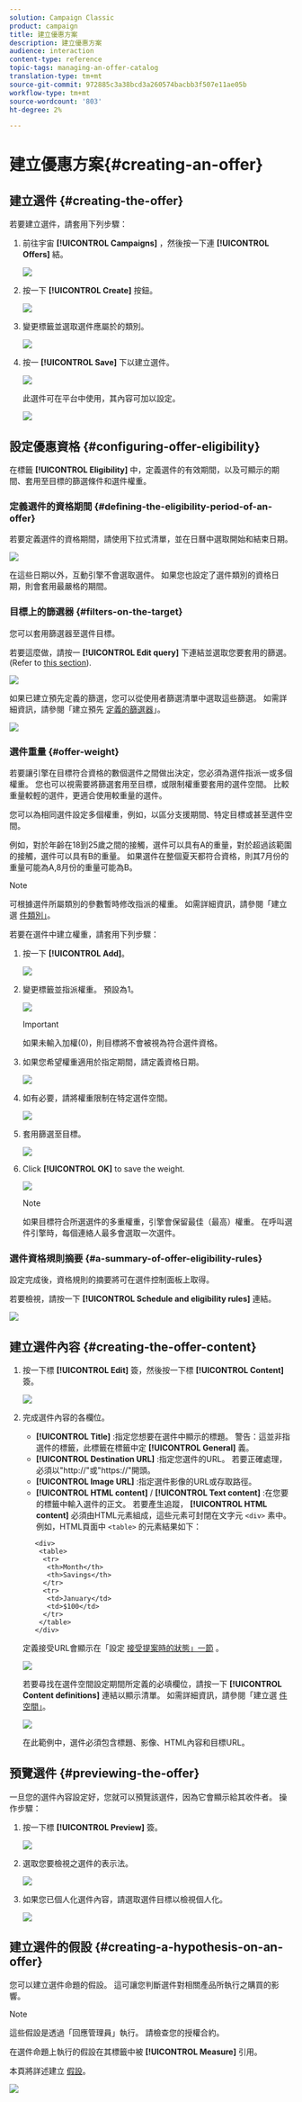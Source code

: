 ```yaml
---
solution: Campaign Classic
product: campaign
title: 建立優惠方案
description: 建立優惠方案
audience: interaction
content-type: reference
topic-tags: managing-an-offer-catalog
translation-type: tm+mt
source-git-commit: 972885c3a38bcd3a260574bacbb3f507e11ae05b
workflow-type: tm+mt
source-wordcount: '803'
ht-degree: 2%

---
```



# 建立優惠方案{#creating-an-offer}

## 建立選件 {#creating-the-offer}

若要建立選件，請套用下列步驟：

1. 前往宇宙 **[!UICONTROL Campaigns]** ，然後按一下連 **[!UICONTROL Offers]** 結。

   ![](assets/offer_create_001.png)

1. 按一下 **[!UICONTROL Create]** 按鈕。

   ![](assets/offer_create_005.png)

1. 變更標籤並選取選件應屬於的類別。

   ![](assets/offer_create_002.png)

1. 按一 **[!UICONTROL Save]** 下以建立選件。

   ![](assets/offer_create_003.png)

   此選件可在平台中使用，其內容可加以設定。

   ![](assets/offer_create_004.png)

## 設定優惠資格 {#configuring-offer-eligibility}

在標籤 **[!UICONTROL Eligibility]** 中，定義選件的有效期間，以及可顯示的期間、套用至目標的篩選條件和選件權重。

### 定義選件的資格期間 {#defining-the-eligibility-period-of-an-offer}

若要定義選件的資格期間，請使用下拉式清單，並在日曆中選取開始和結束日期。

![](assets/offer_eligibility_create_002.png)

在這些日期以外，互動引擎不會選取選件。 如果您也設定了選件類別的資格日期，則會套用最嚴格的期間。

### 目標上的篩選器 {#filters-on-the-target}

您可以套用篩選器至選件目標。

若要這麼做，請按一 **[!UICONTROL Edit query]** 下連結並選取您要套用的篩選。 (Refer to [this section](../../platform/using/steps-to-create-a-query.md#step-4---filter-data)).

![](assets/offer_eligibility_create_003.png)

如果已建立預先定義的篩選，您可以從使用者篩選清單中選取這些篩選。 如需詳細資訊，請參閱「建立預先 [定義的篩選器](../../interaction/using/creating-predefined-filters.md)」。

![](assets/offer_eligibility_create_004.png)

### 選件重量 {#offer-weight}

若要讓引擎在目標符合資格的數個選件之間做出決定，您必須為選件指派一或多個權重。 您也可以視需要將篩選套用至目標，或限制權重要套用的選件空間。 比較重量較輕的選件，更適合使用較重量的選件。

您可以為相同選件設定多個權重，例如，以區分支援期間、特定目標或甚至選件空間。

例如，對於年齡在18到25歲之間的接觸，選件可以具有A的重量，對於超過該範圍的接觸，選件可以具有B的重量。 如果選件在整個夏天都符合資格，則其7月份的重量可能為A,8月份的重量可能為B。

>[!NOTE]
>
>可根據選件所屬類別的參數暫時修改指派的權重。 如需詳細資訊，請參閱「建立選 [件類別」](../../interaction/using/creating-offer-categories.md)。

若要在選件中建立權重，請套用下列步驟：

1. 按一下 **[!UICONTROL Add]**。

   ![](assets/offer_weight_create_001.png)

1. 變更標籤並指派權重。 預設為1。

   ![](assets/offer_weight_create_006.png)

   >[!IMPORTANT]
   >
   >如果未輸入加權(0)，則目標將不會被視為符合選件資格。

1. 如果您希望權重適用於指定期間，請定義資格日期。

   ![](assets/offer_weight_create_002.png)

1. 如有必要，請將權重限制在特定選件空間。

   ![](assets/offer_weight_create_003.png)

1. 套用篩選至目標。

   ![](assets/offer_weight_create_004.png)

1. Click **[!UICONTROL OK]** to save the weight.

   ![](assets/offer_weight_create_005.png)

   >[!NOTE]
   >
   >如果目標符合所選選件的多重權重，引擎會保留最佳（最高）權重。 在呼叫選件引擎時，每個連絡人最多會選取一次選件。

### 選件資格規則摘要 {#a-summary-of-offer-eligibility-rules}

設定完成後，資格規則的摘要將可在選件控制面板上取得。

若要檢視，請按一下 **[!UICONTROL Schedule and eligibility rules]** 連結。

![](assets/offer_eligibility_create_005.png)

## 建立選件內容 {#creating-the-offer-content}

1. 按一下標 **[!UICONTROL Edit]** 簽，然後按一下標 **[!UICONTROL Content]** 簽。

   ![](assets/offer_content_create_001.png)

1. 完成選件內容的各欄位。

   * **[!UICONTROL Title]** :指定您想要在選件中顯示的標題。 警告：這並非指選件的標籤，此標籤在標籤中定 **[!UICONTROL General]** 義。
   * **[!UICONTROL Destination URL]** :指定您選件的URL。 若要正確處理，必須以&quot;http://&quot;或&quot;https://&quot;開頭。
   * **[!UICONTROL Image URL]** :指定選件影像的URL或存取路徑。
   * **[!UICONTROL HTML content]** / **[!UICONTROL Text content]** :在您要的標籤中輸入選件的正文。 若要產生追蹤， **[!UICONTROL HTML content]** 必須由HTML元素組成，這些元素可封閉在文字元 `<div>` 素中。 例如，HTML頁面中 `<table>` 的元素結果如下：

   ```
      <div> 
       <table>
        <tr>
         <th>Month</th>
         <th>Savings</th>   
        </tr>   
        <tr>    
         <td>January</td>
         <td>$100</td>   
        </tr> 
       </table> 
      </div>
   ```

   定義接受URL會顯示在「設定 [接受提案時的狀態」一節](../../interaction/using/creating-offer-spaces.md#configuring-the-status-when-the-proposition-is-accepted) 。

   ![](assets/offer_content_create_002.png)

   若要尋找在選件空間設定期間所定義的必填欄位，請按一下 **[!UICONTROL Content definitions]** 連結以顯示清單。 如需詳細資訊，請參閱「建立選 [件空間」](../../interaction/using/creating-offer-spaces.md)。

   ![](assets/offer_content_create_003.png)

   在此範例中，選件必須包含標題、影像、HTML內容和目標URL。

## 預覽選件 {#previewing-the-offer}

一旦您的選件內容設定好，您就可以預覽該選件，因為它會顯示給其收件者。 操作步驟：

1. 按一下標 **[!UICONTROL Preview]** 簽。

   ![](assets/offer_preview_create_001.png)

1. 選取您要檢視之選件的表示法。

   ![](assets/offer_preview_create_002.png)

1. 如果您已個人化選件內容，請選取選件目標以檢視個人化。

   ![](assets/offer_preview_create_003.png)

## 建立選件的假設 {#creating-a-hypothesis-on-an-offer}

您可以建立選件命題的假設。 這可讓您判斷選件對相關產品所執行之購買的影響。

>[!NOTE]
>
>這些假設是透過「回應管理員」執行。 請檢查您的授權合約。

在選件命題上執行的假設在其標籤中被 **[!UICONTROL Measure]** 引用。

本頁將詳述建立 [假設](../../campaign/using/about-response-manager.md)。

![](assets/offer_hypothesis_001.png)

